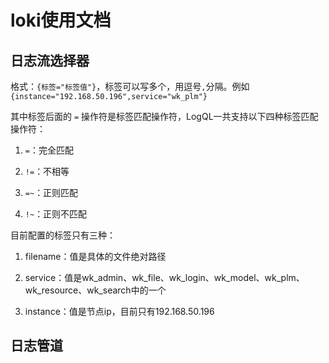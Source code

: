 # loki使用文档

## 日志流选择器

格式：`{标签="标签值"}`，标签可以写多个，用逗号`,`分隔。例如`{instance="192.168.50.196",service="wk_plm"}`

其中标签后面的 `=` 操作符是标签匹配操作符，LogQL一共支持以下四种标签匹配操作符：

1. `=`：完全匹配

2. `!=`：不相等

3. `=~`：正则匹配

4. `!~`：正则不匹配



目前配置的标签只有三种：

1. filename：值是具体的文件绝对路径

2. service：值是wk_admin、wk_file、wk_login、wk_model、wk_plm、wk_resource、wk_search中的一个

3. instance：值是节点ip，目前只有192.168.50.196

## 日志管道



